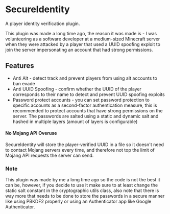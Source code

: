 # SecureIdentity
A player identity verification plugin.

This plugin was made a long time ago, the reason it was made is - I was volunteering as a software developer at a medium-sized Minecraft server when they were attacked by a player that used a UUID spoofing exploit
to join the server impersonating an account that had strong permissions.

## Features
* Anti Alt - detect track and prevent players from using alt accounts to ban evade
* Anti UUID Spoofing - confirm whether the UUID of the player corresponds to their name to detect and prevent UUID spoofing exploits
* Password protect accounts - you can set password protection to specific accounts as a second-factor authentication measure, this is recommended to protect accounts that have strong permissions on the server.
The passwords are salted using a static and dynamic salt and hashed in multiple layers (amount of layers is configurable)

#### No Mojang API Overuse
SecureIdentity will store the player-verified UUID in a file so it doesn't need to contact Mojang servers every time,
and therefore not top the limit of Mojang API requests the server can send.

### Note
This plugin was made by me a long time ago so the code is not the best it can be, however, if you decide to use it make sure to at least change the static salt constant in the cryptographic utils class, also note that there is way more that needs to be done
to store the passwords in a secure manner like using PBKDF2 properly or using an Authenticator app like Google Authenticator.
